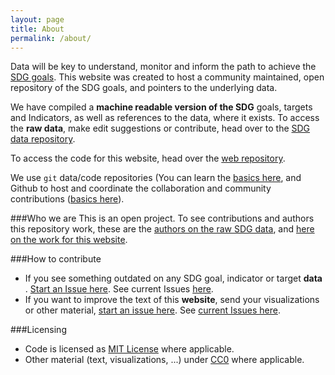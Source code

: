 ```yaml
---
layout: page
title: About
permalink: /about/
---
```


Data will be key to understand, monitor and inform the path to achieve the [SDG goals]({{site.baseurl}}/). This website was created to host a community maintained, open repository of the SDG goals, and pointers to the underlying data.

We have compiled a **machine readable version of the SDG** goals, targets and Indicators, as well as references to the data, where it exists. To access the **raw data**, make edit suggestions or contribute, head over to the [SDG data repository](https://github.com/SDG-data/SDGs).

To access the code for this website, head over the [web repository](https://github.com/SDG-data/web).

We use `git` data/code repositories (You can learn the [basics here](http://rogerdudler.github.io/git-guide/), and Github to host and coordinate the collaboration and community contributions ([basics here](https://help.github.com/articles/good-resources-for-learning-git-and-github/)).

###Who we are
This is an open project. To see contributions and authors this repository work, these are the [authors on the raw SDG data](https://github.com/SDG-data/SDGs/graphs/contributors), and [here on the work for this website](https://github.com/SDG-data/web/graphs/contributors).

###How to contribute
* If you see something outdated on any SDG goal, indicator or target **data** . [Start an Issue here](https://github.com/SDG-data/SDGs/issues/new). See current Issues [here](https://github.com/SDG-data/SDGs/issues).
* If you want to improve the text of this **website**, send your visualizations or other material, [start an issue here](https://github.com/SDG-data/web/issues/new). See [current Issues here](https://github.com/SDG-data/web/issues).

###Licensing

* Code is licensed as [MIT License](http://opensource.org/licenses/MIT) where applicable.
* Other material (text, visualizations, ...) under [CC0](https://creativecommons.org/about/cc0) where applicable.
